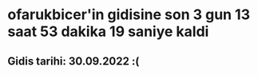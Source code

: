 # ofarukbicer'in gidisine son 3 gun 13 saat 53 dakika 19 saniye kaldi

## Gidis tarihi: 30.09.2022 :(